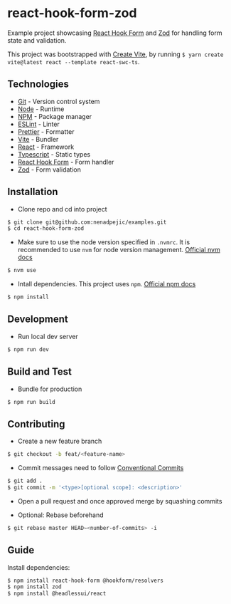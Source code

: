 # react-hook-form-zod

Example project showcasing [React Hook Form](https://react-hook-form.com/) and [Zod](https://zod.dev/) for handling form state and validation.

This project was bootstrapped with [Create Vite](https://github.com/vitejs/vite/tree/main/packages/create-vite), by running `$ yarn create vite@latest react --template react-swc-ts`.

## Technologies

- [Git](https://git-scm.com/) - Version control system
- [Node](https://nodejs.org/en) - Runtime
- [NPM](https://www.npmjs.com/) - Package manager
- [ESLint](https://eslint.org/) - Linter
- [Prettier](https://prettier.io/) - Formatter
- [Vite](https://vitejs.dev/) - Bundler
- [React](https://react.dev/) - Framework
- [Typescript](https://www.typescriptlang.org/) - Static types
- [React Hook Form](https://react-hook-form.com/) - Form handler
- [Zod](https://zod.dev/) - Form validation

## Installation

- Clone repo and cd into project

```sh
$ git clone git@github.com:nenadpejic/examples.git
$ cd react-hook-form-zod
```

- Make sure to use the node version specified in `.nvmrc`. It is recommended to use `nvm` for node version management. [Official nvm docs](https://github.com/nvm-sh/nvm/blob/master/README.md)

```sh
$ nvm use
```

- Intall dependencies. This project uses `npm`. [Official npm docs](https://www.npmjs.com/)

```sh
$ npm install
```

## Development

- Run local dev server

```sh
$ npm run dev
```

## Build and Test

- Bundle for production

```sh
$ npm run build
```

## Contributing

- Create a new feature branch

```sh
$ git checkout -b feat/<feature-name>
```

- Commit messages need to follow [Conventional Commits](https://www.conventionalcommits.org/en/v1.0.0/)

```sh
$ git add .
$ git commit -m '<type>[optional scope]: <description>'
```

- Open a pull request and once approved merge by squashing commits

- Optional: Rebase beforehand

```sh
$ git rebase master HEAD~<number-of-commits> -i
```

## Guide

Install dependencies:

```sh
$ npm install react-hook-form @hookform/resolvers
$ npm install zod
$ npm install @headlessui/react
```
